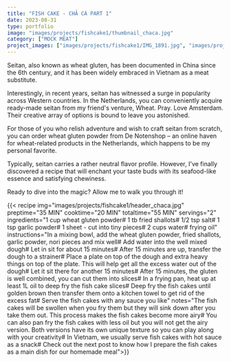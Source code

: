 ```yaml
---
title: "FISH CAKE - CHẢ CÁ PART 1"
date: 2023-08-31
type: portfolio
image: "images/projects/fishcake1/thumbnail_chaca.jpg"
category: ["MOCK MEAT"]
project_images: ["images/projects/fishcake1/IMG_1891.jpg", "images/projects/fishcake1/IMG_1881.jpg"]
---
```

Seitan, also known as wheat gluten, has been documented in China since the 6th century, and it has been widely embraced in Vietnam as a meat substitute.

Interestingly, in recent years, seitan has witnessed a surge in popularity across Western countries. In the Netherlands, you can conveniently acquire ready-made seitan from my friend's venture, Wheat. Pray. Love Amsterdam. Their creative array of options is bound to leave you astonished.

For those of you who relish adventure and wish to craft seitan from scratch, you can order wheat gluten powder from De Notenshop – an online haven for wheat-related products in the Netherlands, which happens to be my personal favorite.

Typically, seitan carries a rather neutral flavor profile. However, I've finally discovered a recipe that will enchant your taste buds with its seafood-like essence and satisfying chewiness.

Ready to dive into the magic? Allow me to walk you through it!

{{< recipe 
img="images/projects/fishcake1/header_chaca.jpg"
preptime="35 MIN" 
cooktime="20 MIN" 
totaltime="55 MIN" 
servings="2" 
ingredients="1 cup wheat gluten powder# 1 tb fried shallots# 1/2 tsp salt# 1 tsp garlic powder# 1  sheet - cut into tiny pieces# 2 cups water# frying oil" 
instructions="In a mixing bowl, add the wheat gluten powder, fried shallots, garlic powder, nori pieces and mix well# Add water into the well mixed dough# Let in sit for about 15 minutes# After 15 minutes are up, transfer the dough to a strainer# Place a plate on top of the dough and extra heavy things on top of the plate. This will help get all the excess water out of the dough# Let it sit there for another 15 minutes# After 15 minutes, the gluten is well combined, you can cut them into slices# In a frying pan, heat up at least 1L oil to deep fry the fish cake slices# Deep fry the fish cakes until golden brown then transfer them onto a kitchen towel to get rid of the excess fat# Serve the fish cakes with any sauce you like"
notes="The fish cakes will be swollen when you fry them but they will sink down after you take them out. This process makes the fish cakes become more airy# You can also pan fry the fish cakes with less oil but you will not get the airy version. Both versions have its own unique texture so you can play along with your creativity# In Vietnam, we usually serve fish cakes with hot sauce as a snack# Check out the next post to know how I prepare the fish cakes as a main dish for our homemade meal">}}



